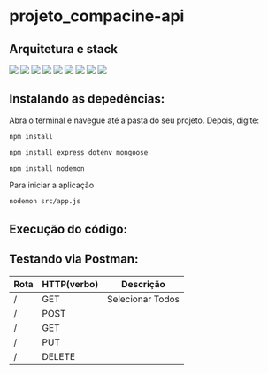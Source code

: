# projeto_compacine-api
## Arquitetura e stack

<div align="left">
<img src="https://img.shields.io/badge/Node.js-339933.svg?style=for-the-badge&logo=nodedotjs&logoColor=white" />
<img src="https://img.shields.io/badge/MongoDB-47A248.svg?style=for-the-badge&logo=MongoDB&logoColor=white" />
<img src="https://img.shields.io/badge/Docker-2496ED.svg?style=for-the-badge&logo=Docker&logoColor=white" />
<img src="https://img.shields.io/badge/Postman-FF6C37.svg?style=for-the-badge&logo=Postman&logoColor=white" />
<img src="https://img.shields.io/badge/Express-000000.svg?style=for-the-badge&logo=Express&logoColor=white" />
<img src="https://img.shields.io/badge/JavaScript-F7DF1E.svg?style=for-the-badge&logo=JavaScript&logoColor=black" />
<img src="https://img.shields.io/badge/Mongoose-880000.svg?style=for-the-badge&logo=Mongoose&logoColor=white" />
<img src="https://img.shields.io/badge/Prettier-F7B93E.svg?style=for-the-badge&logo=Prettier&logoColor=black" />
<img src="https://img.shields.io/badge/EditorConfig-FEFEFE.svg?style=for-the-badge&logo=EditorConfig&logoColor=black" />
</div>

## Instalando as depedências:
Abra o terminal e navegue até a pasta do seu projeto. Depois, digite:

```bash
npm install

npm install express dotenv mongoose

npm install nodemon
```
Para iniciar a aplicação
```bash
nodemon src/app.js
```

## Execução do código:

## Testando via Postman:

| Rota | HTTP(verbo) | Descrição |
| -------- | ----- | ----------- |
| /        | GET   | Selecionar Todos |
| /        | POST  |            |
| /        | GET   |            |
| /        | PUT   |            |
| /        | DELETE |           |

